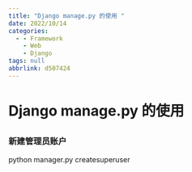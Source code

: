 ```yaml
---
title: "Django manage.py 的使用 "
date: 2022/10/14
categories:
  - - Framework
    - Web
    - Django
tags: null
abbrlink: d507424
---
```



# Django manage.py 的使用 
## 
### 新建管理员账户
python manager.py createsuperuser